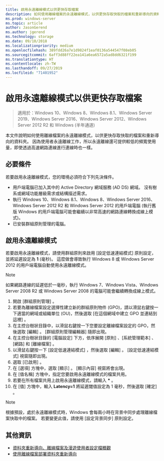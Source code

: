 ```yaml
---
title: 啟用永遠離線模式以供更快存取檔案
description: 如何使用離線檔案的永遠離線模式，以供更快存取快取的檔案和重新導向的資料夾。
ms.prod: windows-server
ms.topic: article
author: JasonGerend
ms.author: jgerend
ms.technology: storage
ms.date: 09/10/2018
ms.localizationpriority: medium
ms.openlocfilehash: 389fdd26a7e1d9824f1eaf0136a544547f08eb05
ms.sourcegitcommit: 6aff3d88ff22ea141a6ea6572a5ad8dd6321f199
ms.translationtype: HT
ms.contentlocale: zh-TW
ms.lasthandoff: 09/27/2019
ms.locfileid: "71401952"
---
```

# <a name="enable-always-offline-mode-for-faster-access-to-files"></a>啟用永遠離線模式以供更快存取檔案

>適用於：Windows 10、Windows 8、Windows 8.1、Windows Server 2019、Windows Server 2016、Windows Server 2012、Windows Server 2012 R2 和 Windows (半年通道)

本文件說明如何使用離線檔案的永遠離線模式，以供更快存取快取的檔案和重新導向的資料夾。 因為使用者永遠離線工作，所以永遠離線還可提供較低的頻寬使用量，即使透過高速網路連線進行連線時也一樣。

## <a name="prerequisites"></a>必要條件

若要啟用永遠離線模式，您的環境必須符合下列先決條件。

- 用戶端電腦已加入其中的 Active Directory 網域服務 (AD DS) 網域。 沒有樹系或網域功能層級需求或結構描述需求。
- 執行 Windows 10、Windows 8.1、Windows 8、Windows Server 2016、Windows Server 2012 R2 和 Windows Server 2012 的用戶端電腦 (執行舊版 Windows 的用戶端電腦可能會繼續以非常高速的網路連線轉換成線上模式)。
- 已安裝群組原則管理的電腦。

## <a name="enable-always-offline-mode"></a>啟用永遠離線模式

若要啟用永遠離線模式，請使用群組原則來啟用 [設定低速連結模式]  原則設定，並將延遲設定為 **1** (毫秒)。 這麼做會導致執行 Windows 8 或 Windows Server 2012 的用戶端電腦自動使用永遠離線模式。

>[!NOTE]
>如果網路連線的延遲低於一毫秒，執行 Windows 7、Windows Vista、Windows Server 2008 R2 或 Windows Server 2008 的電腦可能會繼續轉換成線上模式。

1. 開啟 [群組原則管理]  。
2. 若要為離線檔案設定選擇性建立新的群組原則物件 (GPO)，請以滑鼠右鍵按一下適當的網域或組織單位 (OU)，然後選取 [在這個網域中建立 GPO 並連結到這裡]  。
3. 在主控台樹狀目錄中，以滑鼠右鍵按一下您要設定離線檔案設定的 GPO，然後選取 [編輯]  。 [群組原則管理編輯器]  隨即出現。
4. 在主控台樹狀目錄的 [電腦設定]  下方，依序展開 [原則]  、[系統管理範本]  、[網路]  和 [離線檔案]  。
5. 以滑鼠右鍵按一下 [設定低速連結模式]  ，然後選取 [編輯]  。 [設定低速連結模式]  視窗隨即出現。
6. 選取 [已啟用]  。
7. 在 [選項]  方塊中，選取 [顯示]  。 [顯示內容]  視窗將會出現。
8. 在 [值名稱]  方塊中，指定您要啟用永遠離線模式的檔案共用。
9. 若要在所有檔案共用上啟用永遠離線模式，請輸入 **\*** 。
10. 在 [值]  方塊中，輸入 **Latency=1** 將延遲閾值設定為 1 毫秒，然後選取 [確定]  。

>[!NOTE]
>根據預設，處於永遠離線模式時，Windows 會每兩小時在背景中同步處理離線檔案快取中的檔案。 若要變更此值，請使用 [設定背景同步]  原則設定。

## <a name="more-information"></a>其他資訊

* [資料夾重新導向、離線檔案及漫遊使用者設定檔概觀](folder-redirection-rup-overview.md)
* [使用離線檔案部署資料夾重新導向](deploy-folder-redirection.md)